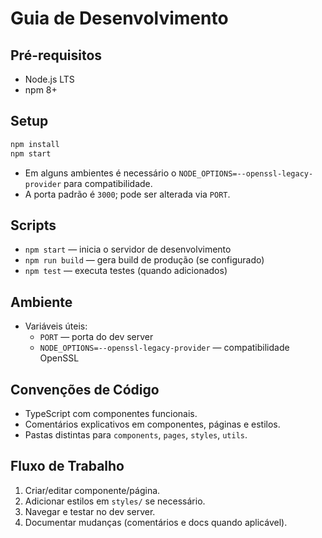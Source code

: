 # Guia de Desenvolvimento

## Pré-requisitos
- Node.js LTS
- npm 8+

## Setup
```bash
npm install
npm start
```

- Em alguns ambientes é necessário o `NODE_OPTIONS=--openssl-legacy-provider` para compatibilidade.
- A porta padrão é `3000`; pode ser alterada via `PORT`.

## Scripts
- `npm start` — inicia o servidor de desenvolvimento
- `npm run build` — gera build de produção (se configurado)
- `npm test` — executa testes (quando adicionados)

## Ambiente
- Variáveis úteis:
  - `PORT` — porta do dev server
  - `NODE_OPTIONS=--openssl-legacy-provider` — compatibilidade OpenSSL

## Convenções de Código
- TypeScript com componentes funcionais.
- Comentários explicativos em componentes, páginas e estilos.
- Pastas distintas para `components`, `pages`, `styles`, `utils`.

## Fluxo de Trabalho
1. Criar/editar componente/página.
2. Adicionar estilos em `styles/` se necessário.
3. Navegar e testar no dev server.
4. Documentar mudanças (comentários e docs quando aplicável).